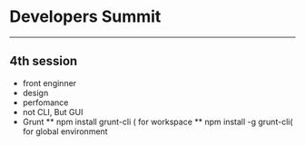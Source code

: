 # Developers Summit 

***

## 4th session

* front enginner
* design
* perfomance
* not CLI, But GUI
* Grunt
** npm install grunt-cli ( for workspace
** npm install -g grunt-cli( for global environment